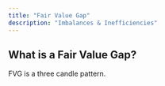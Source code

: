 ```yaml
---
title: "Fair Value Gap"
description: "Imbalances & Inefficiencies"
---
```


## What is a Fair Value Gap?

FVG is a three candle pattern.